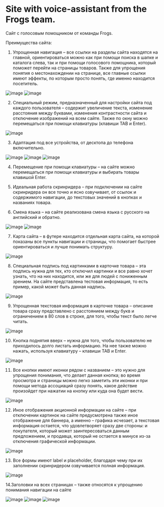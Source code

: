 # Site with voice-assistant from the Frogs team.
Сайт с голосовым помощником от команды Frogs.

Преимущества сайта: 
1. Упрощенная навигация – все ссылки на разделы сайта находятся на главной, ориентироваться можно как при помощи поиска в шапке и каталога слева, так и при помощи голосового помощника, который поможет перейти на страницы товаров. Также для упрощения понятия о местонахождении на странице, все главные ссылки имеют эффекты, по которым просто понять, где именно находится посетитель.

![image](https://github.com/WaterMelonyOcO/voice-assistant-Frogs/assets/111881249/90795555-e46c-45cc-88f7-9453b60bf058)
![image](https://github.com/WaterMelonyOcO/voice-assistant-Frogs/assets/111881249/7678376d-b8b9-4114-8c98-87c2818b9051)


2. Специальный режим, предназначенный для настройки сайта под каждого пользователя – содержит увеличение текста, изменение расстояния между буквами, изменения контрастности сайта и отключение изображений на всем сайте. Также по окну можно перемещаться при помощи клавиатуры (клавиши TAB и Enter).

![image](https://github.com/WaterMelonyOcO/voice-assistant-Frogs/assets/111881249/7498a974-9562-4533-874b-6d3b3f032385)

3. Адаптация под все устройства, от десктопа до телефона включительно.

![image](https://github.com/WaterMelonyOcO/voice-assistant-Frogs/assets/111881249/3f2f7685-29f6-46cc-8411-7eaa5a9e6fa2)
![image](https://github.com/WaterMelonyOcO/voice-assistant-Frogs/assets/111881249/51cc108a-fadd-4def-8aea-5a0813283d4d)
![image](https://github.com/WaterMelonyOcO/voice-assistant-Frogs/assets/111881249/03304a35-870c-493f-bb69-96687b2ba4e1)


4. Перемещение при помощи клавиатуры – на сайте можно перемещаться при помощи клавиатуры
и выбирать товары клавишой Enter.


5. Идеальная работа скринридера – при подключении на сайте скринридера он все точно и ясно озвучивает, от ссылок и содержимого навигации, до текстовых значений в кнопках и названиях товара.

6. Смена языка – на сайте реализована смена языка с русского на английский и обратно. 

![image](https://github.com/WaterMelonyOcO/voice-assistant-Frogs/assets/111881249/ebdaf953-dfa9-42dc-b7d3-13c7da1b7d3b)
![image](https://github.com/WaterMelonyOcO/voice-assistant-Frogs/assets/111881249/3b39ab7d-4068-4b69-9c30-2571d48de5fc)

7. Карта сайта – в футере находится отдельная карта сайта, на которой показаны все пункты навигации и страницы, что помогает быстрее ориентироваться и лучше понимать структуру. 

![image](https://github.com/WaterMelonyOcO/voice-assistant-Frogs/assets/111881249/7e40dea7-15e3-43a6-afd8-7dafe1f678cc)

8. Специальная подпись под картинками в карточке товара – эта подпись нужна для тех, кто отключил картинки и все равно хочет узнать, что на них находится, или же для людей с пониженным зрением. На сайте представлена тестовая информация, то есть пример, какой может быть данная надпись.

![image](https://github.com/WaterMelonyOcO/voice-assistant-Frogs/assets/111881249/14779db1-21b3-480b-bd28-6b4f03bc7d45)

9. Упрощенная текстовая информация в карточке товара – описание товара сразу представлено с расстоянием между букв и ограничением в 80 слов в строке, для того, чтобы текст было легче читать.

![image](https://github.com/WaterMelonyOcO/voice-assistant-Frogs/assets/111881249/7664c025-1b84-444e-84f6-528c581fe98c)

10. Кнопка поднятия вверх – нужна для того, чтобы пользователю не приходилось долго листать информацию. На нее также можно нажать, используя клавиатуру – клавиши TAB и Enter.

![image](https://github.com/WaterMelonyOcO/voice-assistant-Frogs/assets/111881249/123dd4aa-ae6e-4a89-b52c-d585f289d411)

11. Все кнопки имеют иконки рядом с названием – это нужно для упрощения понимания, что делает данная кнопка; во время просмотра и страницы можно легко заметить эти иконки и при помощи метода ассоциаций сразу понять, какое действие произойдет при нажатии на кнопку или куда она будет вести.

![image](https://github.com/WaterMelonyOcO/voice-assistant-Frogs/assets/111881249/594bf273-eb36-4ff5-ae84-d27f788826c5)


12. Иное отображения акционной информации на сайте – при отключении картинок на сайте предусмотрена также иное отображение для баннера, а именно – графика исчезает, а текстовая информация остается, что удовлетворяет сразу две стороны: и покупателя, который может заинтересоваться данным предложением, и продавца, который не остается в минусе из-за отключения графической информации.

![image](https://github.com/WaterMelonyOcO/voice-assistant-Frogs/assets/111881249/c2a67ef9-a9a7-4e54-b602-1be5047133b4)


13. Все формы имеют label и placeholder, благодаря чему при их заполнении скринридером озвучивается полная информация.

![image](https://github.com/WaterMelonyOcO/voice-assistant-Frogs/assets/111881249/8294a327-9e3d-43cb-bf1a-8c002149f035)


14.Заголовки на всех страницах – также относятся к упрощению понимания навигации на сайте

![image](https://github.com/WaterMelonyOcO/voice-assistant-Frogs/assets/111881249/b557704d-f0a9-41c1-a159-7fad1248aab6)
![image](https://github.com/WaterMelonyOcO/voice-assistant-Frogs/assets/111881249/5d13b64f-e966-4719-9275-63cd99854d7a)
![image](https://github.com/WaterMelonyOcO/voice-assistant-Frogs/assets/111881249/9cbc8764-17cc-4798-a73b-68edd41dde11)





  
